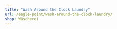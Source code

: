 ```yaml
---
title: "Wash Around the Clock Laundry"
url: /eagle-point/wash-around-the-clock-laundry/
shop: Wäscherei
---
```


